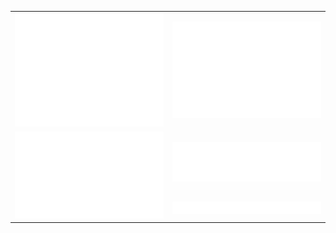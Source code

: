 <table width="100%" border="0" cellpadding="4" cellspacing="0">
  <tr>
    <td>
      <img src="https://raw.githubusercontent.com/fiZZowsky/fiZZowsky/800b54b6e23912ae877d379f77e596e9ff9c40ef/github-metrics.svg" alt="Top Left" width="100%" />
    </td>
    <td>
      <img src="https://raw.githubusercontent.com/fiZZowsky/fiZZowsky/800b54b6e23912ae877d379f77e596e9ff9c40ef/iso-calendar.svg" alt="Top Right" width="100%" />
    </td>
  </tr>
  <tr>
    <td rowspan="2">
      <img src="https://raw.githubusercontent.com/fiZZowsky/fiZZowsky/800b54b6e23912ae877d379f77e596e9ff9c40ef/activity.svg" alt="Bottom Left" width="100%" />
    </td>
    <td>
      <img src="https://raw.githubusercontent.com/fiZZowsky/fiZZowsky/800b54b6e23912ae877d379f77e596e9ff9c40ef/most-used-languages.svg" alt="Middle Right" width="100%" />
    </td>
  </tr>
  <tr>
    <td>
      <img src="https://raw.githubusercontent.com/fiZZowsky/fiZZowsky/c9edde169fc8ecf387ea871778307fc2bf3c8375/mastered-technologies.svg" alt="Bottom Right" width="100%" />
    </td>
  </tr>
</table>
